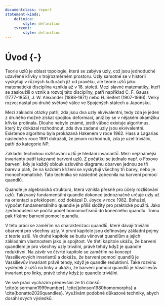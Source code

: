 ```yaml
---
documentclass: report
statement-kinds:
    definice:
        style: definition
    tvrzeni:
        style: definition
---
```

# Úvod {-}

Teorie uzlů je oblast topologie, která se zabývá uzly, což jsou jednoduché uzavřené křivky v trojrozměrném prostoru. Uzly samotné se v historii vyskytují v různých kulturách již od pravěku, ale teorie uzlů jako matematická disciplína vznikla až v 18. století. Mezi slavné matematiky, kteří se zasloužili o vznik a rozvoj této disciplíny, patří například C. F. Gauss (1777-1855), J. W. Alexander (1888-1971) nebo H. Seifert (1907-1996). Velký rozvoj nastal po druhé světové válce ve Spojených státech a Japonsku.

Mezi základní otázky patří, zda jsou dva uzly ekvivalentní, tedy zda je jeden z druhého možné získat spojitou deformací, aniž by se v nějakém okamžiku křivka protínala. Dlouho nebylo známé, jestli vůbec existuje algoritmus, který by dokázal rozhodnout, zda dva zadané uzly jsou ekvivalentní. Existence algoritmu byla prokázaná Hakenem v roce 1962.
Hass a Lagarias následně v roce 1991 dokázali, že jenom rozhodnutí, zda je uzel triviální, patří do kategorie NP.

Základní technikou rozlišování uzlů je hledání invariantů. Mezi nejznámější invarianty patří takzvané barvení uzlů. Z počátku se jednalo např. o Foxovo barvení, kdy je každý oblouk uzlového diagramu obarven jednou ze tří barev a platí, že na každém křížení se vyskytují všechny tři barvy, nebo je monochromatické. Tato technika se následně zobecnila na barvení pomocí quandlů.

Quandle je algebraická struktura, která vznikla přesně pro účely rozlišování uzlů. Takzvaný fundamentální quandle dokonce jednoznačně určuje uzly až na orientaci a překlopení, což dokázal D. Joyce v roce 1982. Bohužel, výpočet fundamentálního quandle je příliš složitý pro praktické použití. Jako zjednodušení se počítá počet homomorfismů do konečného quandlu. Tomu pak říkáme barvení pomocí quandlu.

V této práci se zaměřím na charakterizaci quandlů, které dávají triviální obarvení pro všechny uzly. V první kapitole jsou definovány základní pojmy z teorie uzlů.
Ve druhé kapitole se budu věnovat quandlům a jejich základním vlastnostem jako je spojitost.
Ve třetí kapitole ukážu, že barvení quandlem je pro všechny uzly trivální, právě tehdy když je quandle reduktivní.
Na závěr ve čtvrté kapitole se zaměřím na koncept Vassilievových invariantů a dokážu, že barvení pomocí quandlů je Vassilievův invariant právě tehdy, když je quandle reduktivní. Také rozvinu výsledek z uzlů na linky a ukážu, že barvení pomocí quandlů je Vassilievův invariant pro linky, právě tehdy když je quandle triviální.

Ve své práci vycházím především ze tří článků: \cite{eisermann1999number}, \cite{johnson1980homomorphs} a \cite{bonatto2020quandles}. Využívám podobné důkazové techniky, abych dosáhl svých výsledků.
